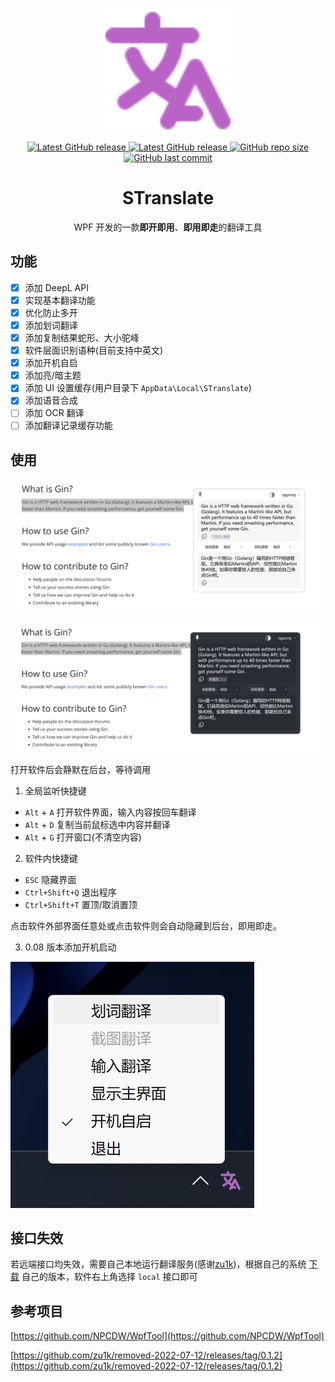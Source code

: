 <p align="center">
<a href="https://github.com/zggsong/STranslate" target="_blank">
<img align="center" alt="STranslate" width="200" src="./translate.svg" />
</a>
</p>
<p align="center">
<a href="https://github.com/ZGGSONG/STranslate/blob/main/LICENSE" target="_self">
 <img alt="Latest GitHub release" src="https://img.shields.io/github/license/ZGGSONG/STranslate" />
</a>
<a href="https://github.com/ZGGSONG/STranslate/releases/latest" target="_blank">
 <img alt="Latest GitHub release" src="https://img.shields.io/github/release/ZGGSONG/STranslate.svg" />
</a>
<a href="https://github.com/ZGGSONG/STranslate" target="_self">
 <img alt="GitHub repo size" src="https://img.shields.io/github/repo-size/ZGGSONG/STranslate" />
</a>
<a href="https://github.com/ZGGSONG/STranslate" target="_self">
 <img alt="GitHub last commit" src="https://img.shields.io/github/last-commit/ZGGSONG/STranslate" />
</a>
</p>
<h1 align="center">STranslate</h1>

<p align="center">WPF 开发的一款<strong>即开即用</strong>、<strong>即用即走</strong>的翻译工具</p>


## 功能

- [x] 添加 DeepL API
- [x] 实现基本翻译功能
- [x] 优化防止多开
- [x] 添加划词翻译
- [x] 添加复制结果蛇形、大小驼峰
- [x] 软件层面识别语种(目前支持中英文)
- [x] 添加开机自启
- [x] 添加亮/暗主题
- [x] 添加 UI 设置缓存(用户目录下 `AppData\Local\STranslate`)
- [x] 添加语音合成
- [ ] 添加 OCR 翻译
- [ ] 添加翻译记录缓存功能

## 使用

![previews](./example.png)

![previews_dark](./example_dark.png)

打开软件后会静默在后台，等待调用
1. 全局监听快捷键
- `Alt` + `A` 打开软件界面，输入内容按回车翻译
- `Alt` + `D` 复制当前鼠标选中内容并翻译
- `Alt` + `G` 打开窗口(不清空内容)

2. 软件内快捷键
- `ESC` 隐藏界面
- `Ctrl+Shift+Q` 退出程序
- `Ctrl+Shift+T` 置顶/取消置顶

点击软件外部界面任意处或点击软件则会自动隐藏到后台，即用即走。

3. 0.08 版本添加开机启动

![previews](./example_tray.png)

## 接口失效

若远端接口均失效，需要自己本地运行翻译服务(感谢[zu1k](https://github.com/zu1k))，根据自己的系统 [下载](https://github.com/zu1k/removed-2022-07-12) 自己的版本，软件右上角选择 `local` 接口即可

## 参考项目

[https://github.com/NPCDW/WpfTool](https://github.com/NPCDW/WpfTool)  

[https://github.com/zu1k/removed-2022-07-12/releases/tag/0.1.2](https://github.com/zu1k/removed-2022-07-12/releases/tag/0.1.2)
